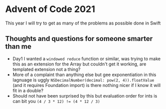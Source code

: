 # Advent of Code 2021
This year I will try to get as many of the problems as possible done in Swift

## Thoughts and questions for someone smarter than me
* Day1 I wanted a `windowed reduce` function or similar, was trying to make this as an extension for the Array<T>
but couldn't get it working, are templated extension not a thing?
* More of a complaint than anything else but gee exponentiation in this lagnuage is uggly
`NSDecimalNumber(decimal: pow(2, 4)).floatValue` (and it requires Foundation import) is there nothing nicer if I 
know it will fit in a double?
* Should not have been surprised by this but evaluation order for ints is can bit you `(4 / 3 * 12) != (4 * 12 / 3)`